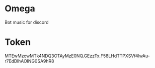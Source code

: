 # Omega
 Bot music for discord

# Token
MTEwMzcwMTk4NDQ3OTAyMzE0NQ.GEzzTx.F58LHdTTPXSVf4lwAu-r7EdDlhAOING0SA9hR8
